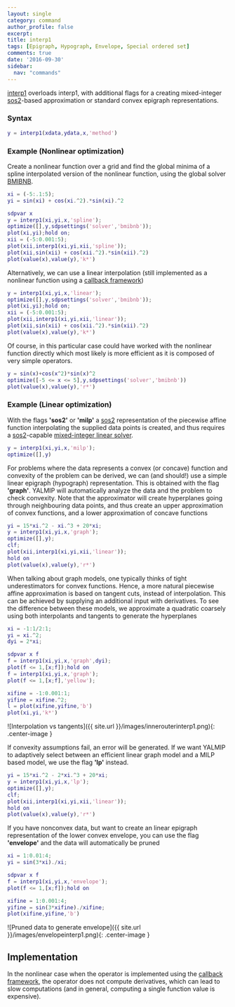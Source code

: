 ```yaml
---
layout: single
category: command
author_profile: false
excerpt: 
title: interp1
tags: [Epigraph, Hypograph, Envelope, Special ordered set]
comments: true
date: '2016-09-30'
sidebar:
  nav: "commands"
---
```


[interp1](/command/interp1) overloads interp1, with additional flags for a creating mixed-integer [sos2](/command/sos2)-based approximation or standard convex epigraph representations.

### Syntax

````matlab
y = interp1(xdata,ydata,x,'method')
````

### Example (Nonlinear optimization)

Create a nonlinear function over a grid and find the global minima of a spline interpolated version of the nonlinear function, using the global solver [BMIBNB](/solver/bmibnb).

````matlab
xi = (-5:.1:5);
yi = sin(xi) + cos(xi.^2).*sin(xi).^2

sdpvar x
y = interp1(xi,yi,x,'spline');
optimize([],y,sdpsettings('solver','bmibnb'));
plot(xi,yi);hold on;
xii = (-5:0.001:5);
plot(xii,interp1(xi,yi,xii,'spline'));
plot(xii,sin(xii) + cos(xii.^2).*sin(xii).^2)
plot(value(x),value(y),'k*')
````
Alternatively, we can use a linear interpolation (still implemented as a nonlinear function using a [callback framework](/tutorial/nonlinearoperatorscallback))

````matlab
y = interp1(xi,yi,x,'linear');
optimize([],y,sdpsettings('solver','bmibnb'));
plot(xi,yi);hold on;
xii = (-5:0.001:5);
plot(xii,interp1(xi,yi,xii,'linear'));
plot(xii,sin(xii) + cos(xii.^2).*sin(xii).^2)
plot(value(x),value(y),'k*')
````

Of course, in this particular case could have worked with the nonlinear function directly which most likely is more efficient as it is composed of very simple operators.

````matlab
y = sin(x)+cos(x^2)*sin(x)^2
optimize([-5 <= x <= 5],y,sdpsettings('solver','bmibnb'))
plot(value(x),value(y),'r*')
````


### Example (Linear optimization)

With the flags **'sos2'** or **'milp'** a [sos2](/command/sos2) representation of the piecewise affine function interpolating the supplied data points is created, and thus requires a [sos2](/command/sos2)-capable [mixed-integer linear solver](/tag#mixed-integer-linear-programming-solver).

````matlab
y = interp1(xi,yi,x,'milp');
optimize([],y)
````

For problems where the data represents a convex (or concave) function and convexity of the problem can be derived, we can (and should!) use a simple linear epigraph (hypograph) representation. This is obtained with the flag **'graph'**. YALMIP will automatically analyze the data and the problem to check convexity. Note that the approximator will create hyperplanes going through neighbouring data points, and thus create an upper approximation of convex functions, and a lower approximation of concave functions

````matlab
yi = 15*xi.^2 - xi.^3 + 20*xi;
y = interp1(xi,yi,x,'graph');
optimize([],y);
clf;
plot(xii,interp1(xi,yi,xii,'linear'));
hold on
plot(value(x),value(y),'r*')
````

When talking about graph models, one typically thinks of tight underestimators for convex functions. Hence, a more natural piecewise affine approximation is based on tangent cuts, instead of interpolation. This can be achieved by supplying an additional input with derivatives. To see the difference between these models, we approximate a quadratic coarsely using both interpolants and tangents to generate the hyperplanes

````matlab
xi = -1:1/2:1;
yi = xi.^2;
dyi = 2*xi;

sdpvar x f
f = interp1(xi,yi,x,'graph',dyi);
plot(f <= 1,[x;f]);hold on
f = interp1(xi,yi,x,'graph');
plot(f <= 1,[x;f],'yellow');

xifine = -1:0.001:1;
yifine = xifine.^2;
l = plot(xifine,yifine,'b')
plot(xi,yi,'k*')
````

![Interpolation vs tangents]({{ site.url }}/images/innerouterinterp1.png){: .center-image }

If convexity assumptions fail, an error will be generated. If we want YALMIP to adaptively select between an efficient linear graph model and a MILP based model, we use the flag **'lp'** instead.


````matlab
yi = 15*xi.^2 - 2*xi.^3 + 20*xi;
y = interp1(xi,yi,x,'lp');
optimize([],y);
clf;
plot(xii,interp1(xi,yi,xii,'linear'));
hold on
plot(value(x),value(y),'r*')
````

If you have nonconvex data, but want to create an linear epigraph representation of the lower convex envelope, you can use the flag **'envelope'** and the data will automatically be pruned

````matlab
xi = 1:0.01:4;
yi = sin(3*xi)./xi;

sdpvar x f
f = interp1(xi,yi,x,'envelope');
plot(f <= 1,[x;f]);hold on

xifine = 1:0.001:4;
yifine = sin(3*xifine)./xifine;
plot(xifine,yifine,'b')
````

![Pruned data to generate envelope]({{ site.url }}/images/envelopeinterp1.png){: .center-image }




## Implementation

In the nonlinear case when the operator is implemented using the [callback framework](/tutorial/nonlinearoperatorscallback), the operator does not compute derivatives, which can lead to slow computations (and in general, computing a single function value is expensive).
